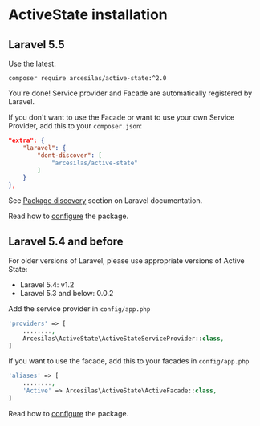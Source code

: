 # ActiveState installation

## Laravel 5.5

Use the latest:

```shell
composer require arcesilas/active-state:^2.0
```

You're done! Service provider and Facade are automatically registered by Laravel.

If you don't want to use the Facade or want to use your own Service Provider, add this to your `composer.json`:

```json
"extra": {
    "laravel": {
        "dont-discover": [
            "arcesilas/active-state"
        ]
    }
},    
```

See [Package discovery](https://laravel.com/docs/5.5/packages#package-discovery) section on Laravel documentation.

Read how to [configure](configuration.md) the package.

## Laravel 5.4 and before

For older versions of Laravel, please use appropriate versions of Active State:

* Laravel 5.4: v1.2
* Laravel 5.3 and below: 0.0.2

Add the service provider in `config/app.php`
```php
'providers' => [
    ........,
    Arcesilas\ActiveState\ActiveStateServiceProvider::class,
]
```

If you want to use the facade, add this to your facades in `config/app.php`

```php
'aliases' => [
    ........,
    'Active' => Arcesilas\ActiveState\ActiveFacade::class,
]
```

Read how to [configure](configuration.md) the package.
